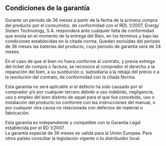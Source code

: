 ## Condiciones de la garantía

Durante un periodo de 36 meses a partir de la fecha de la primera compra del producto por el consumidor, de conformidad con el RDL 1/2007, Energy Sistem Technology, S.A. responderá ante cualquier falta de conformidad que exista en el momento de la entrega del Bien, en los términos y bajo las condiciones establecidas en la citada norma. Quedan excluidas del periodo de 36 meses las baterías del producto, cuyo periodo de garantía será de 24 meses.  

En el caso de que el bien no fuera conforme al contrato, y previa entrega del ticket de compra o factura, se reconoce al comprador el derecho a la reparación del bien, a su sustitución o, subsidiaria a la rebaja del precio o a la resolución del contrato, de conformidad con la citada Norma.  

Esta garantía no será aplicable si el defecto ha sido causado por el comprador y/o por cualquier tercero debido a uso indebido, negligencia, uso o empleo del bien distinto de aquel para el que fue concebido, uso o instalación del producto no conforme con las instrucciones del manual, o por cualquier otra causa no relacionada con defectos de material o fabricación.  

Esta garantía es independiente y compatible con la Garantía Legal establecida por el RD 1/2007.  
La garantía especial de 36 meses es valida para la Unión Europea. Para otros países consultar la legislación vigente o tu distribuidor local.



